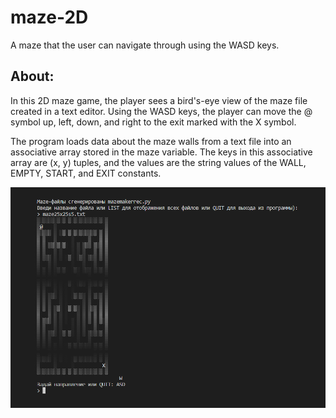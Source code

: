 # maze-2D
 A maze that the user can navigate through using the WASD keys.

## About:
In this 2D maze game, the player sees a bird's-eye view of the maze file created in a text editor. Using the WASD keys, the player can move the @ symbol up, left, down, and right to the exit marked with the X symbol.

The program loads data about the maze walls from a text file into an associative array stored in the maze variable. The keys in this associative array are (x, y) tuples, and the values are the string values of the WALL, EMPTY, START, and EXIT constants.

![Screenshot](maze.png) 
